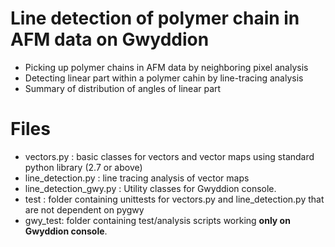 # Line detection of polymer chain in AFM data on Gwyddion
 - Picking up polymer chains in AFM data by neighboring pixel analysis
 - Detecting linear part within a polymer cahin by line-tracing analysis
 - Summary of distribution of angles of linear part

# Files
- vectors.py : basic classes for vectors and vector maps using standard python library (2.7 or above)
- line_detection.py : line tracing analysis of vector maps
- line_detection_gwy.py : Utility classes for Gwyddion console.
- test : folder containing unittests for vectors.py and line_detection.py that are not dependent on pygwy
- gwy_test: folder containing test/analysis scripts working **only on Gwyddion console**.

